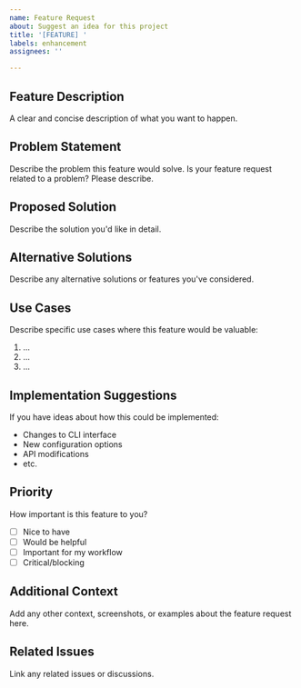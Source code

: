 ```yaml
---
name: Feature Request
about: Suggest an idea for this project
title: '[FEATURE] '
labels: enhancement
assignees: ''

---
```


## Feature Description
A clear and concise description of what you want to happen.

## Problem Statement
Describe the problem this feature would solve. Is your feature request related to a problem? Please describe.

## Proposed Solution
Describe the solution you'd like in detail.

## Alternative Solutions
Describe any alternative solutions or features you've considered.

## Use Cases
Describe specific use cases where this feature would be valuable:
1. ...
2. ...
3. ...

## Implementation Suggestions
If you have ideas about how this could be implemented:
- Changes to CLI interface
- New configuration options
- API modifications
- etc.

## Priority
How important is this feature to you?
- [ ] Nice to have
- [ ] Would be helpful
- [ ] Important for my workflow
- [ ] Critical/blocking

## Additional Context
Add any other context, screenshots, or examples about the feature request here.

## Related Issues
Link any related issues or discussions.